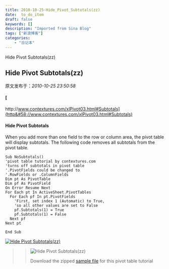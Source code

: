 ```yaml
---
title: 2010-10-25-Hide_Pivot_Subtotals(zz)
date:  to_do_item
draft: false
keywords: []
description: "Imported from Sina Blog"
tags: ["新浪博客"]
categories: 
    - "日记本"
---
```

Hide Pivot Subtotals(zz)
## Hide Pivot Subtotals(zz)

 原文发布于：*2010-10-25 23:50:58*

#### [
http&#58;//www.contextures.com/xlPivot03.html#Subtotals](http&#58;//www.contextures.com/xlPivot03.html#Subtotals)

#### Hide Pivot Subtotals

When you add more than one field to the row or column area, the
pivot table will display subtotals. The following code removes all
subtotals from the pivot table.

    
    Sub NoSubtotals()
    'pivot table tutorial by contextures.com
    'turns off subtotals in pivot table
    '.PivotFields could be changed to
    '.RowFields or .ColumnFields
    Dim pt As PivotTable
    Dim pf As PivotField
    On Error Resume Next
    For Each pt In ActiveSheet.PivotTables
      For Each pf In pt.PivotFields
        'First, set index 1 (Automatic) to True,
        'so all other values are set to False
        pf.Subtotals(1) = True
        pf.Subtotals(1) = False
      Next pf
    Next pt
    
    End Sub
    

[![Hide&nbsp;<wbr>Pivot&nbsp;<wbr>Subtotals(zz)](http&#58;//www.contextures.com/images/scrollup.gif)](http&#58;//www.contextures.com/#Top)

> > ![Hide&nbsp;<wbr>Pivot&nbsp;<wbr>Subtotals(zz)](http&#58;//www.contextures.com/images/pt12.gif)
> > 
> > Download the zipped [sample
> > file](http&#58;//www.contextures.com/PivotSales.zip) for this pivot table tutorial


